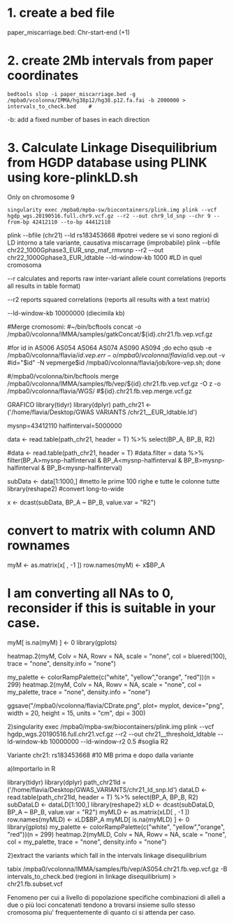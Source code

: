 
# 1. create a bed file
paper_miscarriage.bed: Chr-start-end (+1)

# 2. create 2Mb intervals from paper coordinates
```
bedtools slop -i paper_miscarriage.bed -g /mpba0/vcolonna/IMMA/hg38p12/hg38.p12.fa.fai -b 2000000 > intervals_to_check.bed    # 
```
-b: add a fixed number of bases in each direction

# 3. Calculate Linkage Disequilibrium from HGDP database using PLINK using kore-plinkLD.sh

Only on chromosome 9 

```
singularity exec /mpba0/mpba-sw/biocontainers/plink.img plink --vcf hgdp_wgs.20190516.full.chr9.vcf.gz --r2 --out chr9_ld_snp --chr 9 --from-bp 42412110 --to-bp 44412110 
```

plink --bfile (chr21) --ld rs183453668  #potrei vedere se vi sono regioni di LD intorno a tale variante, causativa miscarrage (improbabile)
plink --bfile chr22_1000Gphase3_EUR_snp_maf_rmvsnp --r2 --out chr22_1000Gphase3_EUR_ldtable --ld-window-kb 1000 #LD in quel cromosoma

--r calculates and reports raw inter-variant allele count correlations (reports all results in table format) 

--r2 reports squared correlations (reports all results with a text matrix)

--ld-window-kb 10000000 (diecimila kb)

#Merge cromosomi: 
#~/bin/bcftools concat -o /mpba0/vcolonna/IMMA/samples/gatkConcat/${id}.chr21.fb.vep.vcf.gz 

#for id in AS006 AS054 AS064 AS074 AS090 AS094 ;do echo qsub -e /mpba0/vcolonna/flavia/$id.vep.err -o /mpba0/vcolonna/flavia/$id.vep.out -v #id="$id" -N vepmerge$id /mpba0/vcolonna/flavia/job/kore-vep.sh; done

#/mpba0/vcolonna/bin/bcftools merge /mpba0/vcolonna/IMMA/samples/fb/vep/${id}.chr21.fb.vep.vcf.gz -O z -o /mpba0/vcolonna/flavia/WGS/
#${id}.chr21.fb.vep.merge.vcf.gz


GRAFICO
library(tidyr)
library(dplyr)
path_chr21 <- ('/home/flavia/Desktop/GWAS VARIANTS /chr21__EUR_ldtable.ld')

mysnp=43412110
halfinterval=5000000
 	
data <- read.table(path_chr21, header = T) %>% select(BP_A, BP_B, R2)

#data <- read.table(path_chr21, header = T)
#data.filter = data %>% filter(BP_A>mysnp-halfinterval & BP_A<mysnp-halfinterval & BP_B>mysnp-halfinterval & BP_B<mysnp-halfinterval) 

subData <- data[1:1000,] #metto le prime 100 righe e tutte le colonne tutte
library(reshape2)
#convert long-to-wide

x <- dcast(subData, BP_A ~ BP_B, value.var = "R2")
# convert to matrix with column AND rownames

myM <- as.matrix(x[ , -1 ])
row.names(myM) <- x$BP_A

# I am converting all NAs to 0, reconsider if this is suitable in your case.

myM[ is.na(myM) ] <- 0
library(gplots)

heatmap.2(myM, Colv = NA, Rowv = NA, scale = "none", col = bluered(100), trace = "none", density.info = "none")

my_palette <- colorRampPalette(c("white", "yellow","orange", "red"))(n = 299)
heatmap.2(myM, Colv = NA, Rowv = NA, scale = "none", col = my_palette, trace = "none", density.info = "none")

ggsave("/mpba0/vcolonna/flavia/CDrate.png", plot= myplot, device="png", width = 20, height = 15, units = "cm", dpi = 300)


2)singularity exec /mpba0/mpba-sw/biocontainers/plink.img plink --vcf hgdp_wgs.20190516.full.chr21.vcf.gz --r2 --out chr21__threshold_ldtable --ld-window-kb 10000000 --ld-window-r2 0.5  #soglia R2
 
Variante chr21: rs183453668 #10 MB prima e dopo dalla variante



a)Importarlo in R 

library(tidyr)
library(dplyr)
path_chr21ld = ('/home/flavia/Desktop/GWAS_VARIANTS/chr21_ld_snp.ld')
dataLD <- read.table(path_chr21ld, header = T) %>% select(BP_A, BP_B, R2)
subDataLD <- dataLD[1:100,]
library(reshape2)
xLD <- dcast(subDataLD, BP_A ~ BP_B, value.var = "R2")
myMLD <- as.matrix(xLD[ , -1 ])
row.names(myMLD) <- xLD$BP_A
myMLD[ is.na(myMLD) ] <- 0
library(gplots)
my_palette <- colorRampPalette(c("white", "yellow","orange", "red"))(n = 299)
heatmap.2(myMLD, Colv = NA, Rowv = NA, scale = "none", col = my_palette, trace = "none", density.info = "none")








2)extract the variants which fall in the intervals linkage disequilibrium

tabix /mpba0/vcolonna/IMMA/samples/fb/vep/AS054.chr21.fb.vep.vcf.gz  -B intervals_to_check.bed (regioni in linkage disequilibrium) > chr21.fb.subset.vcf


Fenomeno per cui a livello di popolazione specifiche combinazioni di alleli a due o più loci concatenati tendono a trovarsi insieme sullo stesso cromosoma piu' frequentemente di quanto ci si attenda per caso.

